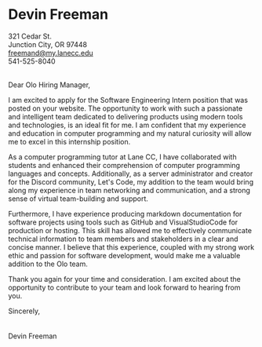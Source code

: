 # Devin Freeman

321 Cedar St.<br />
Junction City, OR 97448<br />
freemand@my.lanecc.edu<br />
541-525-8040<br />

<br />Dear Olo Hiring Manager,

I am excited to apply for the Software Engineering Intern position that was posted on your website. The opportunity to work with such a passionate and intelligent team dedicated to delivering products using modern tools and technologies, is an ideal fit for me. I am confident that my experience and education in computer programming and my natural curiosity will allow me to excel in this internship position.

As a computer programming tutor at Lane CC, I have collaborated with students and enhanced their comprehension of computer programming languages and concepts. Additionally, as a server administrator and creator for the Discord community, Let's Code, my addition to the team would bring along my experience in team networking and communication, and a strong sense of virtual team-building and support.

Furthermore, I have experience producing markdown documentation for software projects using tools such as GitHub and VisualStudioCode for production or hosting. This skill has allowed me to effectively communicate technical information to team members and stakeholders in a clear and concise manner. I believe that this experience, coupled with my strong work ethic and passion for software development, would make me a valuable addition to the Olo team.

Thank you again for your time and consideration. I am excited about the opportunity to contribute to your team and look forward to hearing from you.

Sincerely,
<br />
<br />
<br />
Devin Freeman
